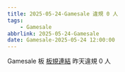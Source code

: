 ```yaml
---
title: 2025-05-24-Gamesale 違規 0 人
tags:
    - Gamesale
abbrlink: 2025-05-24-Gamesale
date: Gamesale-2025-05-24 12:00:00
---
```

Gamesale 板 [板規連結](https://www.ptt.cc/bbs/Gossiping/M.1637425085.A.07D.html)
昨天違規 0 人
